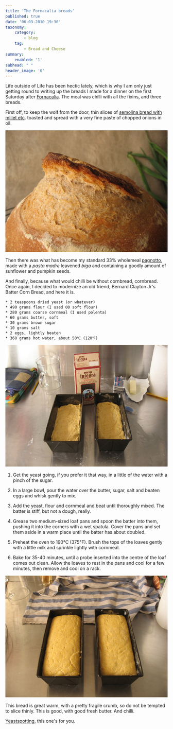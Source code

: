 ```yaml
---
title: 'The Fornacalia breads'
published: true
date: '06-03-2010 19:30'
taxonomy:
    category:
        - blog
    tag:
        - Bread and Cheese
summary:
    enabled: '1'
subhead: " "
header_image: '0'
---
```


Life outside of Life has been hectic lately, which is why I am only just getting round to writing up the breads I made for a dinner on the first Saturday after [Fornacalia](https://www.jeremycherfas.net/blog/happy-fornacalia-everyone). The meal was chilli with all the fixins, and three breads.

First off, to keep the wolf from the door, thin slices of [semolina bread with millet etc](https://jeremycherfas.net/blog/hamelmans-semolina-with-a-wholegrain-soaker/). toasted and spread with a very fine paste of chopped onions in oil.

![Ear and crust of semolina bread](IMG_6301.jpg)

Then there was what has become my standard 33% wholemeal [pagnotto](http://jeremycherfas.net/blog/food-news-new-series-10-neoartisans/), made with a _pasta madre_ leavened _biga_ and containing a goodly amount of sunflower and pumpkin seeds.

And finally, because what would chilli be without cornbread, cornbread. Once again, I decided to modernize an old friend, Bernard Clayton Jr's Batter Corn Bread, and here it is.

    * 2 teaspoons dried yeast (or whatever)
	* 490 grams flour (I used 00 soft flour)
	* 280 grams coarse cornmeal (I used polenta)
	* 60 grams butter, soft
	* 30 grams brown sugar
	* 10 grams salt
	* 2 eggs, lightly beaten
	* 360 grams hot water, about 50℃ (120℉)
    

![Cornbread](IMG_6297.jpg)

  1. Get the yeast going, if you prefer it that way, in a little of the water with a pinch of the sugar.

  2. In a large bowl, pour the water over the butter, sugar, salt and beaten eggs and whisk gently to mix.

  3. Add the yeast, flour and cornmeal and beat until thoroughly mixed. The batter is stiff, but not a dough, really.

  4. Grease two medium-sized loaf pans and spoon the batter into them, pushing it into the corners with a wet spatula. Cover the pans and set them aside in a warm place until the batter has about doubled.

  5. Preheat the oven to 190℃ (375℉). Brush the tops of the loaves gently with a little milk and sprinkle lightly with cornmeal.

  6. Bake for 35-40 minutes, until a probe inserted into the centre of the loaf comes out clean. Allow the loaves to rest in the pans and cool for a few minutes, then remove and cool on a rack.

![Risen](IMG_6302.jpg)

This bread is great warm, with a pretty fragile crumb, so do not be tempted to slice thinly. This is good, with good fresh butter. And chilli.

[Yeastspotting](http://www.wildyeastblog.com/category/yeastspotting/), this one's for you.
